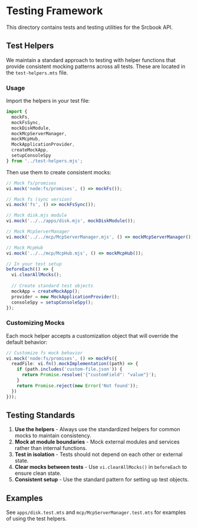 # Testing Framework

This directory contains tests and testing utilities for the Srcbook API.

## Test Helpers

We maintain a standard approach to testing with helper functions that provide consistent mocking patterns across all tests. These are located in the `test-helpers.mts` file.

### Usage

Import the helpers in your test file:

```typescript
import { 
  mockFs, 
  mockFsSync, 
  mockDiskModule, 
  mockMcpServerManager,
  mockMcpHub,
  MockApplicationProvider, 
  createMockApp, 
  setupConsoleSpy 
} from '../test-helpers.mjs';
```

Then use them to create consistent mocks:

```typescript
// Mock fs/promises
vi.mock('node:fs/promises', () => mockFs());

// Mock fs (sync version)
vi.mock('fs', () => mockFsSync());

// Mock disk.mjs module
vi.mock('../../apps/disk.mjs', mockDiskModule());

// Mock McpServerManager
vi.mock('../../mcp/McpServerManager.mjs', () => mockMcpServerManager());

// Mock McpHub
vi.mock('../../mcp/McpHub.mjs', () => mockMcpHub());

// In your test setup
beforeEach(() => {
  vi.clearAllMocks();
  
  // Create standard test objects
  mockApp = createMockApp();
  provider = new MockApplicationProvider();
  consoleSpy = setupConsoleSpy();
});
```

### Customizing Mocks

Each mock helper accepts a customization object that will override the default behavior:

```typescript
// Customize fs mock behavior
vi.mock('node:fs/promises', () => mockFs({
  readFile: vi.fn().mockImplementation((path) => {
    if (path.includes('custom-file.json')) {
      return Promise.resolve('{"customField": "value"}');
    }
    return Promise.reject(new Error('Not found'));
  })
}));
```

## Testing Standards

1. **Use the helpers** - Always use the standardized helpers for common mocks to maintain consistency.
2. **Mock at module boundaries** - Mock external modules and services rather than internal functions.
3. **Test in isolation** - Tests should not depend on each other or external state.
4. **Clear mocks between tests** - Use `vi.clearAllMocks()` in `beforeEach` to ensure clean state.
5. **Consistent setup** - Use the standard pattern for setting up test objects.

## Examples

See `apps/disk.test.mts` and `mcp/McpServerManager.test.mts` for examples of using the test helpers. 